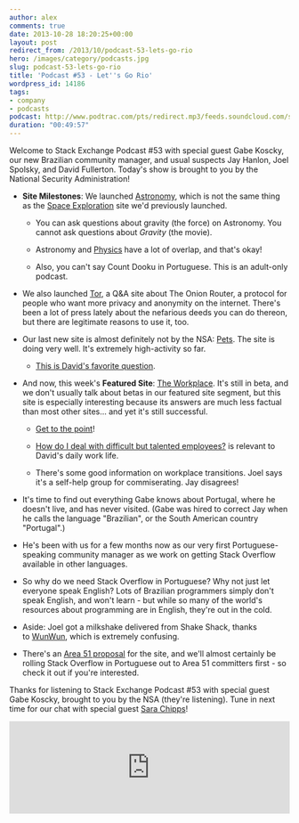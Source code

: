 ```yaml
---
author: alex
comments: true
date: 2013-10-28 18:20:25+00:00
layout: post
redirect_from: /2013/10/podcast-53-lets-go-rio
hero: /images/category/podcasts.jpg
slug: podcast-53-lets-go-rio
title: 'Podcast #53 - Let''s Go Rio'
wordpress_id: 14186
tags:
- company
- podcasts
podcast: http://www.podtrac.com/pts/redirect.mp3/feeds.soundcloud.com/stream/117482173-stack-exchange-stack-exchange-podcast-52.mp3
duration: "00:49:57"
---
```


Welcome to Stack Exchange Podcast #53 with special guest Gabe Koscky, our new Brazilian community manager, and usual suspects Jay Hanlon, Joel Spolsky, and David Fullerton. Today's show is brought to you by the National Security Administration!



	
  * **Site Milestones**: We launched [Astronomy](http://astronomy.stackexchange.com/), which is not the same thing as the [Space Exploration](http://space.stackexchange.com/) site we'd previously launched.

	
    * You can ask questions about gravity (the force) on Astronomy. You cannot ask questions about _Gravity_ (the movie).

	
    * Astronomy and [Physics](http://physics.stackexchange.com/) have a lot of overlap, and that's okay!

	
    * Also, you can't say Count Dooku in Portuguese. This is an adult-only podcast.




	
  * We also launched [Tor](http://tor.stackexchange.com/), a Q&A site about The Onion Router, a protocol for people who want more privacy and anonymity on the internet. There's been a lot of press lately about the nefarious deeds you can do thereon, but there are legitimate reasons to use it, too.

	
  * Our last new site is almost definitely not by the NSA: [Pets](http://pets.stackexchange.com/). The site is doing very well. It's extremely high-activity so far.

	
    * [This is David's favorite question](http://pets.stackexchange.com/questions/519/how-much-purring-is-too-much-purring).




	
  * And now, this week's **Featured Site**: [The Workplace](http://workplace.stackexchange.com/). It's still in beta, and we don't usually talk about betas in our featured site segment, but this site is especially interesting because its answers are much less factual than most other sites... and yet it's still successful.

	
    * [Get to the point](http://workplace.stackexchange.com/questions/9283/how-can-i-tell-people-to-get-to-the-point)!

	
    * [How do I deal with difficult but talented employees?](http://workplace.stackexchange.com/questions/1963/how-do-i-deal-with-difficult-but-talented-employees) is relevant to David's daily work life.

	
    * There's some good information on workplace transitions. Joel says it's a self-help group for commiserating. Jay disagrees!




	
  * It's time to find out everything Gabe knows about Portugal, where he doesn't live, and has never visited. (Gabe was hired to correct Jay when he calls the language "Brazilian", or the South American country "Portugal".)

	
  * He's been with us for a few months now as our very first Portuguese-speaking community manager as we work on getting Stack Overflow available in other languages.

	
  * So why do we need Stack Overflow in Portuguese? Why not just let everyone speak English? Lots of Brazilian programmers simply don't speak English, and won't learn - but while so many of the world's resources about programming are in English, they're out in the cold.

	
  * Aside: Joel got a milkshake delivered from Shake Shack, thanks to [WunWun](http://wunwun.com/), which is extremely confusing.

	
  * There's an [Area 51 proposal](http://area51.stackexchange.com/proposals/23539/stack-overflow-in-portuguese) for the site, and we'll almost certainly be rolling Stack Overflow in Portuguese out to Area 51 committers first - so check it out if you're interested.


Thanks for listening to Stack Exchange Podcast #53 with special guest Gabe Koscky, brought to you by the NSA (they're listening). Tune in next time for our chat with special guest [Sara Chipps](http://sarajchipps.com/)!





<iframe width="100%" height="166" scrolling="no" frameborder="no" src="https://w.soundcloud.com/player/?url=https%3A//api.soundcloud.com/tracks/117482173&amp;color=ff5500&amp;auto_play=false&amp;hide_related=false&amp;show_comments=true&amp;show_user=true&amp;show_reposts=false"></iframe>
